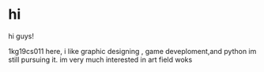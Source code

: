 # hi

hi guys!

1kg19cs011 here, i like graphic designing , game deveploment,and python im still pursuing it.
im very much interested in art field woks
